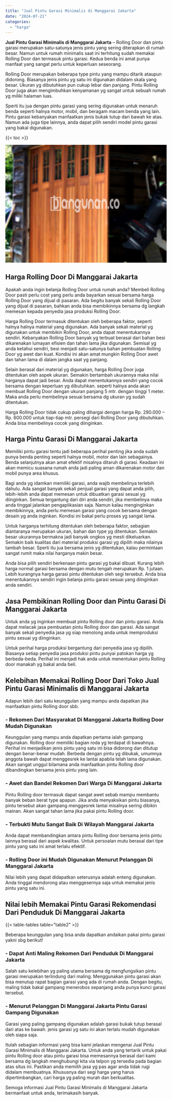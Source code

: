 ```yaml
---
title: "Jual Pintu Garasi Minimalis di Manggarai Jakarta"
date: "2024-07-21"
categories: 
  - "harga"
---
```


**Jual Pintu Garasi Minimalis di Manggarai Jakarta** – Rolling Door dan pintu garasi merupakan satu-satunya jenis pintu yang sering diterapkan di rumah besar. Namun untuk rumah minimalis saat ini terhitung sudah memakai Rolling Door dan termasuk pintu garasi. Kedua benda ini amat punya manfaat yang sangat perlu untuk keperluan seseorang.

Rolling Door merupakan beberapa type pintu yang mampu ditarik ataupun didorong. Biasanya jenis pintu yg satu ini digunakan didalam skala yang besar. Ukuran yg dibutuhkan pun cukup lebar dan panjang. Pintu Rolling Door juga akan mengimbuhkan kenyamanan yg sangat untuk sebuah rumah yg miliki halaman luas.

Sperti itu jua dengan pintu garasi yang sering digunakan untuk menaruh benda seperti halnya motor, mobil, dan beragam macam benda yang lain. Pintu garasi kebanyakan manfaatkan jenis bukak tutup dari bawah ke atas. Namun ada juga tipe lainnya, anda dapat pilih sendiri model pintu garasi yang bakal digunakan.

{{< toc >}}

![Jual Pintu Garasi Minimalis di Manggarai Jakarta](/images/pintu-garasi-39.png)

## Harga Rolling Door Di Manggarai Jakarta

Apakah anda ingin belanja Rolling Door untuk rumah anda? Membeli Rolling Door pasti perlu cost yang perlu anda bayarkan sesuai bersama harga Rolling Door yang dijual di pasaran. Ada begitu banyak sekali Rolling Door yang dijual di pasaran, bahkan anda bisa membikinnya bersama dg langkah memesan kepada penyedia jasa produksi Rolling Door.

Harga Rolling Door termasuk ditentukan oleh beberapa faktor, seperti halnya halnya material yang digunakan. Ada banyak sekali material yg digunakan untuk membikin Rolling Door, anda dapat menentukannya sendiri. Kebanyakan Rolling Door banyak yg terbuat berasal dari bahan besi dikarenakan lumayan efisien dan tahan lama jika digunakan. Semisal yg anda ketahui sendiri, besi menjadi satu-satunya bahan pembuatan Rolling Door yg awet dan kuat. Kondisi ini akan amat mungkin Rolling Door awet dan tahan lama di dalam jangka saat yg panjang.

Selain berasal dari material yg digunakan, harga Rolling Door juga ditentukan oleh aspek ukuran. Semakin bertambah ukurannya maka nilai harganya dapat jadi besar. Anda dapat menentukannya sendiri yang cocok bersama dengan keperluan yg dibutuhkan. seperti halnya anda akan membuat Rolling Door dengan ukuran panjang 5 mtr. dengan tinggi 1 meter. Maka anda perlu membelinya sesuai bersama dg ukuran yg sudah ditentukan.

Harga Rolling Door tidak cukup paling dihargai dengan harga Rp. 290.000 – Rp. 600.000 untuk tiap-tiap mtr. persegi dari Rolling Door yang dibutuhkan. Anda bisa membelinya cocok yang diinginkan.

## Harga Pintu Garasi Di Manggarai Jakarta

Memiliki pintu garasi tentu jadi beberapa perihal penting jika anda sudah punya benda penting seperti halnya mobil, motor dan lain sebagainya. Benda selanjutnya akan amat efektif misalnya ditaruh di garasi. Keadaan ini akan memicu suasana rumah anda jadi paling aman dikarenakan motor dan mobil punya area khusus.

Bagi anda yg idamkan memiliki garasi, anda wajib membelinya terlebih dahulu. Ada sangat banyak sekali penjual garasi yang dapat anda pilih, lebih-lebih anda dapat memesan untuk dibuatkan garasi sesuai yg diinginkan. Semua tergantung dari diri anda sendiri, jika membelinya maka anda tinggal jalankan pengaplikasian saja. Namun kalau menginginkan membikinnya, anda perlu memesan garasi yang cocok bersama dengan desain yg anda inginkan. Kondisi ini bakal perlu proses yg sangat lama.

Untuk harganya terhitung ditentukan oleh beberapa faktor, sebagian diantaranya merupakan ukuran, bahan dan type yg ditentukan. Semakin besar ukurannya bermakna jadi banyak ongkos yg mesti dikeluarkan. Semakin baik kualitas dari material produksi garasi yg dipilih maka nilainya tambah besar. Sperti itu jua bersama jenis yg ditentukan, kalau permintaan sangat rumit maka nilai harganya makin besar.

Anda bisa pilih sendiri berkenaan pintu garasi yg bakal dibuat. Kurang lebih harga normal garasi bersama dengan mutu tengah merupakan Rp. 1 jutaan. Lebih kurangnya harga garasi pintu ditentukan oleh segi tersebut. Anda bisa menentukannya sendiri ingin belanja pintu garasi sesuai yang diinginkan anda sendiri.

## Jasa Pembikinan Rolling Door dan Pintu Garasi Di Manggarai Jakarta

Untuk anda yg inginkan membuat pintu Rolling door dan pintu garasi. Anda dapat melacak jasa pembuatan pintu Rolling door dan garasi. Ada sangat banyak sekali penyedia jasa yg siap menolong anda untuk memproduksi pintu sesuai yg diinginkan.

Untuk perihal harga produksi bergantung dari penyedia jasa yg dipilih. Biasanya setiap penyedia jasa produksi pintu punyai patokan harga yg berbeda-beda. Perihal ini menjadi hak anda untuk menentukan pintu Rolling door manakah yg bakal anda beli.

## Kelebihan Memakai Rolling Door Dari Toko Jual Pintu Garasi Minimalis di Manggarai Jakarta

Adapun lebih dari satu keunggulan yang mampu anda dapatkan jika manfaatkan pintu Rolling door sbb.

### \- Rekomen Dari Masyarakat Di Manggarai Jakarta Rolling Door Mudah Digunakan

Keunggulan yang mampu anda dapatkan pertama ialah gampang digunakan. Rolling door memiliki bagian roda yg terdapat di bawahnya. Perihal ini menjadikan jenis pintu yang satu ini bisa didorong dan ditutup dengan benar-benar mudah. Berbeda dengan pintu yg dibukak, umumnya anggota bawah dapat menggesrek ke lantai apabila telah lama digunakan. Akan sangat unggul bilamana anda manfaatkan pintu Rolling door dibandingkan bersama jenis pintu yang lain.

### \- Awet dan Bandel Rekomen Dari Warga Di Manggarai Jakarta

Pintu Rolling door termasuk dapat sangat awet sebab mampu membantu banyak beban berat type apapun. Jika anda menyaksikan pintu biasanya, pintu tersebut akan gampang menggesrek lantai misalnya sering dibikin mainan. Akan sangat tahan lama jika pakai pintu Rolling door.

### \- Terbukti Mutu Sangat Baik Di Wilayah Manggarai Jakarta

Anda dapat membandingkan antara pintu Rolling door bersama jenis pintu lainnya berasal dari aspek kwalitas. Untuk persoalan mutu berasal dari tipe pintu yang satu ini amat terlalu efektif.

### \- Rolling Door ini Mudah Digunakan Menurut Pelanggan Di Manggarai Jakarta

Nilai lebih yang dapat didapatkan seterusnya adalah enteng digunakan. Anda tinggal mendorong atau menggesernya saja untuk memakai jenis pintu yang satu ini.

## Nilai lebih Memakai Pintu Garasi Rekomendasi Dari Penduduk Di Manggarai Jakarta

{{< table-tables table="table2" >}}

Beberapa keunggulan yang bisa anda dapatkan andaikan pakai pintu garasi yakni sbg berikut!

### \- Dapat Anti Maling Rekomen Dari Penduduk Di Manggarai Jakarta

Salah satu kelebihan yg paling utama bersama dg mengfungsikan pintu garasi merupakan terlindung dari maling. Menggunakan pintu garasi akan bisa menutup rapat bagian garasi yang ada di rumah anda. Dengan begitu, maling tidak bakal gampang menerobos sepanjang anda punya kunci garasi tersebut.

### \- Menurut Pelanggan Di Manggarai Jakarta Pintu Garasi Gampang Digunakan

Garasi yang paling gampang digunakan adalah garasi bukak tutup berasal dari atas ke bawah. jenis garasi yg satu ini akan terlalu mudah digunakan oleh siapa saja.

Itulah sebagian informasi yang bisa kami jelaskan mengenai Jual Pintu Garasi Minimalis di Manggarai Jakarta. Untuk anda yang tertarik untuk pakai pintu Rolling door atau pintu garasi bisa memesannya berasal dari kami bersama dg langkah menghubungi kita via telpon yg tersedia pada bagian atas situs ini. Pastikan anda memilih jasa yg pas agar anda tidak rugi didalam membuatnya. Khususnya dari segi harga yang harus dipertimbangkan, cari harga yg paling murah dan berkualitas.

Semoga informasi Jual Pintu Garasi Minimalis di Manggarai Jakarta bermanfaat untuk anda, terimakasih banyak.
